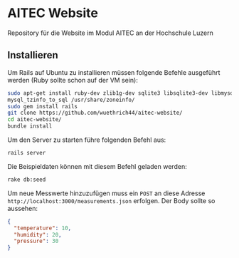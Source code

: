 # AITEC Website
Repository für die Website im Modul AITEC an der Hochschule Luzern

## Installieren
Um Rails auf Ubuntu zu installieren müssen folgende Befehle ausgeführt werden (Ruby sollte schon auf der VM sein):

```bash
sudo apt-get install ruby-dev zlib1g-dev sqlite3 libsqlite3-dev libmysqlclient-dev
mysql_tzinfo_to_sql /usr/share/zoneinfo/
sudo gem install rails
git clone https://github.com/wuethrich44/aitec-website/
cd aitec-website/
bundle install
```
Um den Server zu starten führe folgenden Befehl aus:

```bash
rails server
```
Die Beispieldaten können mit diesem Befehl geladen werden:
```bash
rake db:seed
```
Um neue Messwerte hinzuzufügen muss ein `POST` an diese Adresse `http://localhost:3000/measurements.json` erfolgen.
Der Body sollte so aussehen:
```json
{
  "temperature": 10,
  "humidity": 20,
  "pressure": 30   
}
```
